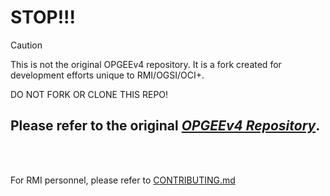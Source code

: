 # STOP!!!

> [!CAUTION]
> This is not the original OPGEEv4 repository. It is a fork created for development efforts unique to RMI/OGSI/OCI+.
> 
> DO NOT FORK OR CLONE THIS REPO!
> 
> ## Please refer to the original *[OPGEEv4 Repository](https://github.com/msmasnadi/OPGEEv4)*.
<br/>
<br/>

For RMI personnel, please refer to [CONTRIBUTING.md](./CONTRIBUTING.md)



